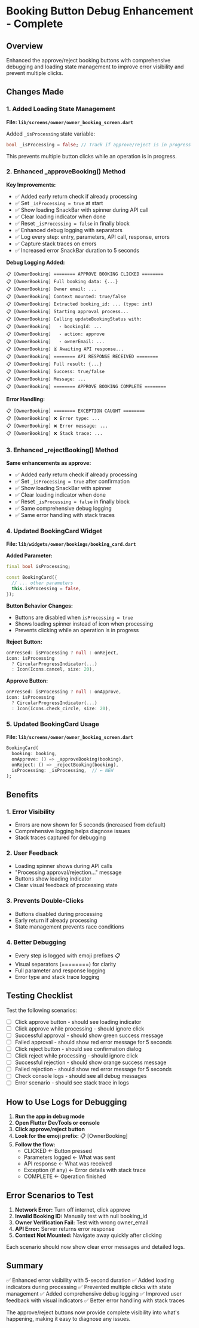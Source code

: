 # Booking Button Debug Enhancement - Complete

## Overview
Enhanced the approve/reject booking buttons with comprehensive debugging and loading state management to improve error visibility and prevent multiple clicks.

## Changes Made

### 1. Added Loading State Management

**File: `lib/screens/owner/owner_booking_screen.dart`**

Added `_isProcessing` state variable:
```dart
bool _isProcessing = false; // Track if approve/reject is in progress
```

This prevents multiple button clicks while an operation is in progress.

### 2. Enhanced _approveBooking() Method

**Key Improvements:**
- ✅ Added early return check if already processing
- ✅ Set `_isProcessing = true` at start
- ✅ Show loading SnackBar with spinner during API call
- ✅ Clear loading indicator when done
- ✅ Reset `_isProcessing = false` in finally block
- ✅ Enhanced debug logging with separators
- ✅ Log every step: entry, parameters, API call, response, errors
- ✅ Capture stack traces on errors
- ✅ Increased error SnackBar duration to 5 seconds

**Debug Logging Added:**
```
📋 [OwnerBooking] ======== APPROVE BOOKING CLICKED ========
📋 [OwnerBooking] Full booking data: {...}
📋 [OwnerBooking] Owner email: ...
📋 [OwnerBooking] Context mounted: true/false
📋 [OwnerBooking] Extracted booking_id: ... (type: int)
📋 [OwnerBooking] Starting approval process...
📋 [OwnerBooking] Calling updateBookingStatus with:
📋 [OwnerBooking]   - bookingId: ...
📋 [OwnerBooking]   - action: approve
📋 [OwnerBooking]   - ownerEmail: ...
📋 [OwnerBooking] ⏳ Awaiting API response...
📋 [OwnerBooking] ======== API RESPONSE RECEIVED ========
📋 [OwnerBooking] Full result: {...}
📋 [OwnerBooking] Success: true/false
📋 [OwnerBooking] Message: ...
📋 [OwnerBooking] ======== APPROVE BOOKING COMPLETE ========
```

**Error Handling:**
```
📋 [OwnerBooking] ======== EXCEPTION CAUGHT ========
📋 [OwnerBooking] ❌ Error type: ...
📋 [OwnerBooking] ❌ Error message: ...
📋 [OwnerBooking] ❌ Stack trace: ...
```

### 3. Enhanced _rejectBooking() Method

**Same enhancements as approve:**
- ✅ Added early return check if already processing
- ✅ Set `_isProcessing = true` after confirmation
- ✅ Show loading SnackBar with spinner
- ✅ Clear loading indicator when done
- ✅ Reset `_isProcessing = false` in finally block
- ✅ Same comprehensive debug logging
- ✅ Same error handling with stack traces

### 4. Updated BookingCard Widget

**File: `lib/widgets/owner/bookings/booking_card.dart`**

**Added Parameter:**
```dart
final bool isProcessing;

const BookingCard({
  // ... other parameters
  this.isProcessing = false,
});
```

**Button Behavior Changes:**
- Buttons are disabled when `isProcessing = true`
- Shows loading spinner instead of icon when processing
- Prevents clicking while an operation is in progress

**Reject Button:**
```dart
onPressed: isProcessing ? null : onReject,
icon: isProcessing 
  ? CircularProgressIndicator(...)
  : Icon(Icons.cancel, size: 20),
```

**Approve Button:**
```dart
onPressed: isProcessing ? null : onApprove,
icon: isProcessing 
  ? CircularProgressIndicator(...)
  : Icon(Icons.check_circle, size: 20),
```

### 5. Updated BookingCard Usage

**File: `lib/screens/owner/owner_booking_screen.dart`**

```dart
BookingCard(
  booking: booking,
  onApprove: () => _approveBooking(booking),
  onReject: () => _rejectBooking(booking),
  isProcessing: _isProcessing,  // ← NEW
);
```

## Benefits

### 1. Error Visibility
- Errors are now shown for 5 seconds (increased from default)
- Comprehensive logging helps diagnose issues
- Stack traces captured for debugging

### 2. User Feedback
- Loading spinner shows during API calls
- "Processing approval/rejection..." message
- Buttons show loading indicator
- Clear visual feedback of processing state

### 3. Prevents Double-Clicks
- Buttons disabled during processing
- Early return if already processing
- State management prevents race conditions

### 4. Better Debugging
- Every step is logged with emoji prefixes 📋
- Visual separators (========) for clarity
- Full parameter and response logging
- Error type and stack trace logging

## Testing Checklist

Test the following scenarios:

- [ ] Click approve button - should see loading indicator
- [ ] Click approve while processing - should ignore click
- [ ] Successful approval - should show green success message
- [ ] Failed approval - should show red error message for 5 seconds
- [ ] Click reject button - should see confirmation dialog
- [ ] Click reject while processing - should ignore click
- [ ] Successful rejection - should show orange success message
- [ ] Failed rejection - should show red error message for 5 seconds
- [ ] Check console logs - should see all debug messages
- [ ] Error scenario - should see stack trace in logs

## How to Use Logs for Debugging

1. **Run the app in debug mode**
2. **Open Flutter DevTools or console**
3. **Click approve/reject button**
4. **Look for the emoji prefix:** 📋 [OwnerBooking]
5. **Follow the flow:**
   - CLICKED ← Button pressed
   - Parameters logged ← What was sent
   - API response ← What was received
   - Exception (if any) ← Error details with stack trace
   - COMPLETE ← Operation finished

## Error Scenarios to Test

1. **Network Error:** Turn off internet, click approve
2. **Invalid Booking ID:** Manually test with null booking_id
3. **Owner Verification Fail:** Test with wrong owner_email
4. **API Error:** Server returns error response
5. **Context Not Mounted:** Navigate away quickly after clicking

Each scenario should now show clear error messages and detailed logs.

## Summary

✅ Enhanced error visibility with 5-second duration
✅ Added loading indicators during processing
✅ Prevented multiple clicks with state management
✅ Added comprehensive debug logging
✅ Improved user feedback with visual indicators
✅ Better error handling with stack traces

The approve/reject buttons now provide complete visibility into what's happening, making it easy to diagnose any issues.
